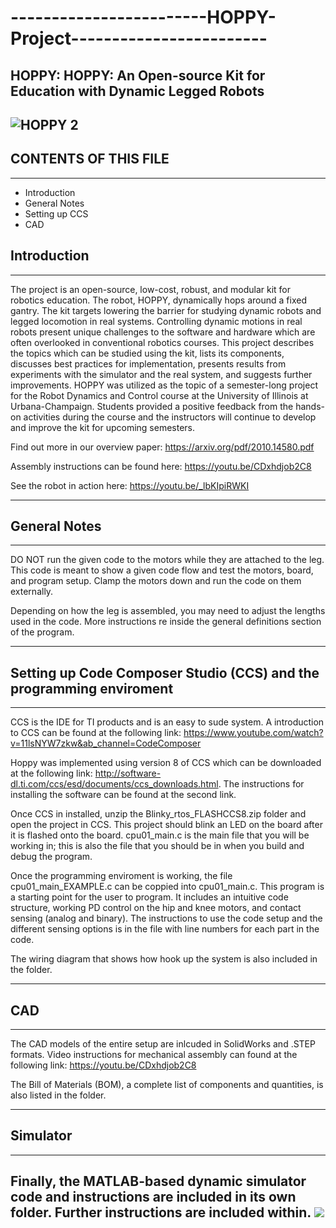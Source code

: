 # ------------------------HOPPY-Project------------------------
## HOPPY: HOPPY: An Open-source Kit for Education with Dynamic Legged Robots
![HOPPY 2](https://user-images.githubusercontent.com/72820863/109865385-9af23500-7c29-11eb-8a4e-80609e3c8e9d.png)
----------------------------------------------------------------------------------------------------------------------------
## CONTENTS OF THIS FILE
---------------------
* Introduction
* General Notes
* Setting up CCS 
* CAD 

## Introduction
------------
The project is an open-source, low-cost, robust, and modular kit for robotics education. The robot, HOPPY, dynamically hops around a fixed gantry. The kit targets lowering the barrier for studying dynamic robots and legged locomotion in real systems. Controlling dynamic motions in real robots present unique challenges to the software and hardware which are often overlooked in conventional robotics courses. This project describes the topics which can be studied using the kit, lists its components, discusses best practices for implementation, presents results from experiments with the simulator and the real system, and suggests further improvements. HOPPY was utilized as the topic of a semester-long project for the Robot Dynamics and Control course at the University of Illinois at Urbana-Champaign. Students provided a positive feedback from the hands-on activities during the course and the instructors will continue to develop and improve the kit for upcoming semesters.

Find out more in our overview paper: https://arxiv.org/pdf/2010.14580.pdf

Assembly instructions can be found here: https://youtu.be/CDxhdjob2C8

See the robot in action here: https://youtu.be/_lbKIpiRWKI

-----------------------------------------------------------------------------------------------------------------------------
## General Notes
-------------
DO NOT run the given code to the motors while they are attached to the leg. This code is meant to show a given code flow and test the motors, board, and program setup. Clamp the motors down and run the code on them externally. 

Depending on how the leg is assembled, you may need to adjust the lengths used in the code. More instructions re inside the general definitions section of the program.

----------------------------------------------------------------------------------------------------------------------------
## Setting up Code Composer Studio (CCS) and the programming enviroment
--------------------------------------------------------------------
CCS is the IDE for TI products and is an easy to sude system. A introduction to CCS can be found at the following link: https://www.youtube.com/watch?v=11lsNYW7zkw&ab_channel=CodeComposer

Hoppy was implemented using version 8 of CCS which can be downloaded at the following link: http://software-dl.ti.com/ccs/esd/documents/ccs_downloads.html. The instructions for installing the software can be found at the second link. 

Once CCS in installed, unzip the Blinky_rtos_FLASHCCS8.zip folder and open the project in CCS. This project should blink an LED on the board after it is flashed onto the board. cpu01_main.c is the main file that you will be working in; this is also the file that you should be in when you build and debug the program.

Once the programming enviroment is working, the file cpu01_main_EXAMPLE.c can be coppied into cpu01_main.c. This program is a starting point for the user to program. It includes an intuitive code structure, working PD control on the hip and knee motors, and contact sensing (analog and binary). The instructions to use the code setup and the different sensing options is in the file with line numbers for each part in the code. 

The wiring diagram that shows how hook up the system is also included in the folder.

----------------------------------------------------------------------------------------------------------------------------
## CAD
---

The CAD models of the entire setup are inlcuded in SolidWorks and .STEP formats. Video  instructions for mechanical assembly can found at the following link: https://youtu.be/CDxhdjob2C8

The Bill of Materials (BOM), a complete list of components and quantities, is also listed in the folder. 

-----------------------------------------------------------------------------------------------------------------------------
## Simulator
---------

Finally, the MATLAB-based dynamic simulator code and instructions are included in its own folder. Further instructions are included within. 
![](https://i.imgur.com/Ck73nsp.gif)
-----------------------------------------------------------------------------------------------------------------------------

